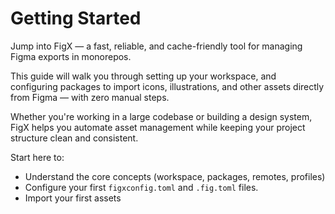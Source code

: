 # Getting Started

Jump into FigX — a fast, reliable, and cache-friendly tool for managing Figma exports in monorepos.

This guide will walk you through setting up your workspace, and configuring packages to import icons, illustrations, and other assets directly from Figma — with zero manual steps.

Whether you're working in a large codebase or building a design system, FigX helps you automate asset management while keeping your project structure clean and consistent.

Start here to:
- Understand the core concepts (workspace, packages, remotes, profiles)
- Configure your first `figxconfig.toml` and `.fig.toml` files.
- Import your first assets

